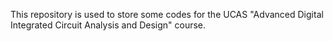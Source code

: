 This repository is used to store some codes for the UCAS "Advanced Digital Integrated Circuit Analysis and Design" course.
